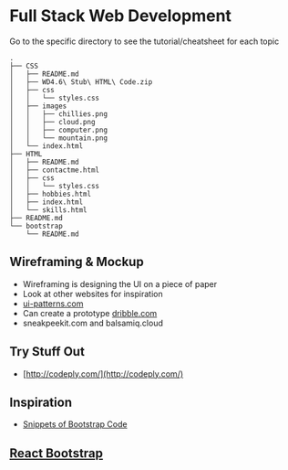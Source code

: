 # Full Stack Web Development

Go to the specific directory to see the tutorial/cheatsheet for each topic

```
.
├── CSS
│   ├── README.md
│   ├── WD4.6\ Stub\ HTML\ Code.zip
│   ├── css
│   │   └── styles.css
│   ├── images
│   │   ├── chillies.png
│   │   ├── cloud.png
│   │   ├── computer.png
│   │   └── mountain.png
│   └── index.html
├── HTML
│   ├── README.md
│   ├── contactme.html
│   ├── css
│   │   └── styles.css
│   ├── hobbies.html
│   ├── index.html
│   └── skills.html
├── README.md
└── bootstrap
    └── README.md
```


## Wireframing & Mockup
- Wireframing is designing the UI on a piece of paper
- Look at other websites for inspiration
- [ui-patterns.com](https://ui-patterns.com/)
- Can create a prototype [dribble.com](http://dribble.com/)
- sneakpeekit.com and balsamiq.cloud

## Try Stuff Out
- [http://codeply.com/](http://codeply.com/)

## Inspiration
- [Snippets of Bootstrap Code](https://bootsnipp.com/)

## [React Bootstrap](https://reactjs.org/docs/lists-and-keys.html#keys)
